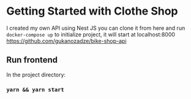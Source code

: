# Getting Started with Clothe Shop

I created my own API using Nest JS you can clone it from here and run `docker-compose up` to initialize project, it will start at localhost:8000
https://github.com/gukanozadze/bike-shop-api

## Run frontend

In the project directory:

### `yarn && yarn start`
